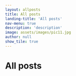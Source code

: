 ```yaml
---
layout: allposts
title: All posts
landing-title: 'All posts'
nav-menu: true
description: 'description'
image: assets/images/pic11.jpg
author: null
show_tile: true
---
```


<h1>All posts</h1>
